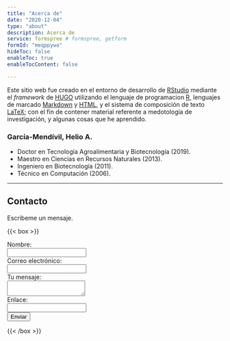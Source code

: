 ```yaml
---
title: "Acerca de"
date: "2020-12-04"
type: "about"
description: Acerca de
service: formspree # formspree, getform
formId: "meqppywa"
hideToc: false
enableToc: true
enableTocContent: false

---
```




Este sitio web fue creado en el entorno de desarrollo de [RStudio](https://es.wikipedia.org/wiki/RStudio) mediante el *framework* de [HUGO](https://gohugo.io/) utilizando el lenguaje de programacion [R](https://es.wikipedia.org/wiki/R_(lenguaje_de_programaci%C3%B3n)), lenguajes de marcado [Markdown](https://es.wikipedia.org/wiki/Markdown) y [HTML](https://es.wikipedia.org/wiki/HTML), y el sistema de composición de texto [LaTeX](https://es.wikipedia.org/wiki/LaTeX); con el fin de contener material referente a medotología de investigación, y algunas cosas que he aprendido.


### García-Mendívil, Helio A.

*  Doctor en Tecnología Agroalimentaria y Biotecnología (2019).
*  Maestro en Ciencias en Recursos Naturales (2013).
*  Ingeniero en Biotecnología (2011).
*  Técnico en Computación (2006).

---

## Contacto
            
Escribeme un mensaje.

{{< box >}}
            
<form
action="https://formspree.io/f/meqppywa"
method="POST"
>
<label>
Nombre:
<br>
<input type="text" name="Nombre">
</label>
<br>
<label>
Correo electrónico:
<br>
<input type="text" name="Correo">
</label>
<br>
<label>
Tu mensaje:
<br>
<textarea name="message"></textarea>
</label>
<br>
<label>
Enlace:
<br>
<input type="text" name="Enlace">
</label>
<br>
<!-- your other form fields go here -->
<button type="submit">Enviar</button>
</form>

{{< /box >}}
